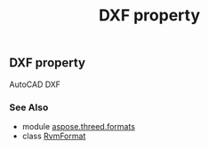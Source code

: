 ﻿---
title: DXF property
second_title: Aspose.3D for Python via .NET API References
description: 
type: docs
weight: 140
url: /python-net/aspose.threed.formats/rvmformat/dxf/
is_root: false
---

## DXF property


AutoCAD DXF

### See Also
* module [aspose.threed.formats](../../)
* class [RvmFormat](/3d/python-net/aspose.threed.formats/rvmformat)
